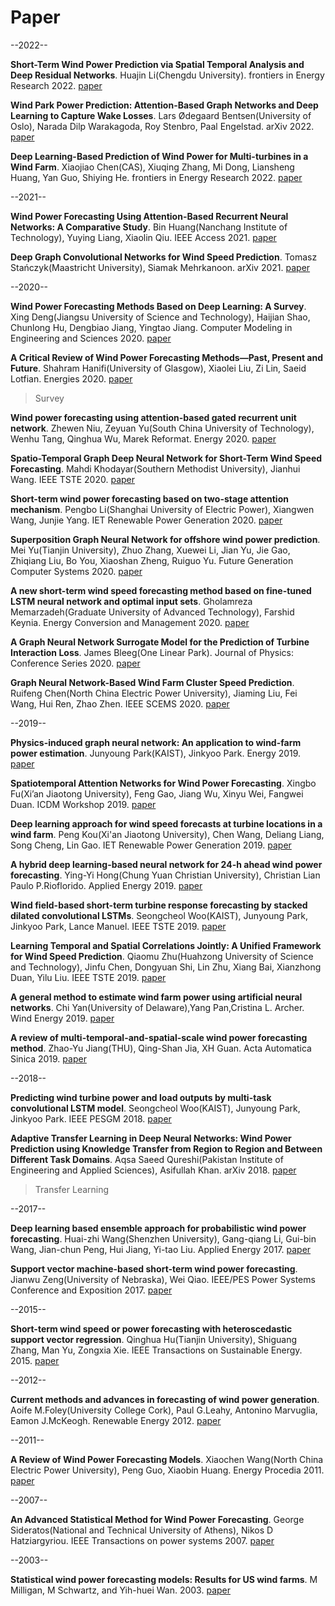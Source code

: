 # Paper

--2022--

**Short-Term Wind Power Prediction via Spatial Temporal Analysis and Deep Residual Networks**. Huajin Li(Chengdu University). frontiers in Energy Research 2022. [paper](https://www.frontiersin.org/articles/10.3389/fenrg.2022.920407/full)

**Wind Park Power Prediction: Attention-Based Graph Networks and Deep Learning to Capture Wake Losses**. Lars Ødegaard Bentsen(University of Oslo), Narada Dilp Warakagoda, Roy Stenbro, Paal Engelstad. arXiv 2022. [paper](https://arxiv.org/abs/2201.03229)

**Deep Learning-Based Prediction of Wind Power for Multi-turbines in a Wind Farm**. Xiaojiao Chen(CAS), Xiuqing Zhang, Mi Dong, Liansheng Huang, Yan Guo, Shiying He. frontiers in Energy Research 2022. [paper](https://www.frontiersin.org/articles/10.3389/fenrg.2021.723775/full)

--2021--

**Wind Power Forecasting Using Attention-Based Recurrent Neural Networks: A Comparative Study**. Bin Huang(Nanchang Institute of Technology), Yuying Liang, Xiaolin Qiu. IEEE Access 2021. [paper](https://ieeexplore.ieee.org/document/9374915)

**Deep Graph Convolutional Networks for Wind Speed Prediction**. Tomasz Stańczyk(Maastricht University), Siamak Mehrkanoon. arXiv 2021. [paper](https://arxiv.org/abs/2101.10041)

--2020--

**Wind Power Forecasting Methods Based on Deep Learning: A Survey**. Xing Deng(Jiangsu University of Science and Technology), Haijian Shao, Chunlong Hu, Dengbiao Jiang, Yingtao Jiang. Computer Modeling in Engineering and Sciences 2020. [paper](https://www.techscience.com/CMES/v122n1/38246)

**A Critical Review of Wind Power Forecasting Methods—Past, Present and Future**. Shahram Hanifi(University of Glasgow), Xiaolei Liu, Zi Lin, Saeid Lotfian. Energies 2020. [paper](https://www.mdpi.com/1996-1073/13/15/3764)

> Survey

**Wind power forecasting using attention-based gated recurrent unit network**. Zhewen Niu, Zeyuan Yu(South China University of Technology), Wenhu Tang, Qinghua Wu, Marek Reformat. Energy 2020. [paper](https://www.sciencedirect.com/science/article/abs/pii/S0360544220301882?via%3Dihub)

**Spatio-Temporal Graph Deep Neural Network for Short-Term Wind Speed Forecasting**. Mahdi Khodayar(Southern Methodist University), Jianhui Wang. IEEE TSTE 2020. [paper](https://ieeexplore.ieee.org/abstract/document/8371625)

**Short-term wind power forecasting based on two-stage attention mechanism**. Pengbo Li(Shanghai University of Electric Power), Xiangwen Wang, Junjie Yang. IET Renewable Power Generation 2020. [paper](https://ietresearch.onlinelibrary.wiley.com/doi/10.1049/iet-rpg.2019.0614)

**Superposition Graph Neural Network for offshore wind power prediction**. Mei Yu(Tianjin University), Zhuo Zhang, Xuewei Li, Jian Yu, Jie Gao, Zhiqiang Liu, Bo You, Xiaoshan Zheng, Ruiguo Yu. Future Generation Computer Systems 2020. [paper](https://www.sciencedirect.com/science/article/abs/pii/S0167739X19330626)

**A new short-term wind speed forecasting method based on fine-tuned LSTM neural network and optimal input sets**. Gholamreza Memarzadeh(Graduate University of Advanced Technology), Farshid Keynia. Energy Conversion and Management 2020. [paper](https://www.sciencedirect.com/science/article/abs/pii/S0196890420303629)

**A Graph Neural Network Surrogate Model for the Prediction of Turbine Interaction Loss**. James Bleeg(One Linear Park). Journal of Physics: Conference Series 2020. [paper](https://iopscience.iop.org/article/10.1088/1742-6596/1618/6/062054)

**Graph Neural Network-Based Wind Farm Cluster Speed Prediction**. Ruifeng Chen(North China Electric Power University), Jiaming Liu, Fei Wang, Hui Ren, Zhao Zhen. IEEE SCEMS 2020. [paper](https://ieeexplore.ieee.org/document/9352310)

--2019--

**Physics-induced graph neural network: An application to wind-farm power estimation**. Junyoung Park(KAIST), Jinkyoo Park. Energy 2019. [paper](https://www.sciencedirect.com/science/article/abs/pii/S0360544219315555)

**Spatiotemporal Attention Networks for Wind Power Forecasting**. Xingbo Fu(Xi’an Jiaotong University), Feng Gao, Jiang Wu, Xinyu Wei, Fangwei Duan. ICDM Workshop 2019. [paper](https://arxiv.org/abs/1909.07369)

**Deep learning approach for wind speed forecasts at turbine locations in a wind farm**. Peng Kou(Xi'an Jiaotong University), Chen Wang, Deliang Liang, Song Cheng, Lin Gao. IET Renewable Power Generation 2019. [paper](https://ietresearch.onlinelibrary.wiley.com/doi/10.1049/iet-rpg.2019.1333)

**A hybrid deep learning-based neural network for 24-h ahead wind power forecasting**. Ying-Yi Hong(Chung Yuan Christian University), Christian Lian Paulo P.Rioflorido. Applied Energy 2019. [paper](https://www.sciencedirect.com/science/article/abs/pii/S030626191930889X)

**Wind field-based short-term turbine response forecasting by stacked dilated convolutional LSTMs**. Seongcheol Woo(KAIST), Junyoung Park, Jinkyoo Park, Lance Manuel. IEEE TSTE 2019. [paper](https://ieeexplore.ieee.org/abstract/document/8903544)

**Learning Temporal and Spatial Correlations Jointly: A Unified Framework for Wind Speed Prediction**. Qiaomu Zhu(Huahzong University of Science and Technology), Jinfu Chen, Dongyuan Shi, Lin Zhu, Xiang Bai, Xianzhong Duan, Yilu Liu. IEEE TSTE 2019. [paper](https://ieeexplore.ieee.org/document/8633392)

**A general method to estimate wind farm power using artificial neural networks**. Chi Yan(University of Delaware),Yang Pan,Cristina L. Archer. Wind Energy 2019. [paper](https://onlinelibrary.wiley.com/doi/abs/10.1002/we.2379)

**A review of multi-temporal-and-spatial-scale wind power forecasting method**. Zhao-Yu Jiang(THU), Qing-Shan Jia, XH Guan. Acta Automatica Sinica 2019. [paper](https://www.cnki.net/kcms/doi/10.16383/j.aas.c180389.html)

--2018--

**Predicting wind turbine power and load outputs by multi-task convolutional LSTM model**. Seongcheol Woo(KAIST), Junyoung Park, Jinkyoo Park. IEEE PESGM 2018. [paper](https://ieeexplore.ieee.org/abstract/document/8586206)

**Adaptive Transfer Learning in Deep Neural Networks: Wind Power Prediction using Knowledge Transfer from Region to Region and Between Different Task Domains**. Aqsa Saeed Qureshi(Pakistan Institute of Engineering and Applied Sciences), Asifullah Khan. arXiv 2018. [paper](https://arxiv.org/abs/1810.12611)

> Transfer Learning

--2017--

**Deep learning based ensemble approach for probabilistic wind power forecasting**. Huai-zhi Wang(Shenzhen University), Gang-qiang Li, Gui-bin Wang, Jian-chun Peng, Hui Jiang, Yi-tao Liu. Applied Energy 2017. [paper](https://www.sciencedirect.com/science/article/abs/pii/S0306261916317421)

**Support vector machine-based short-term wind power forecasting**. Jianwu Zeng(University of Nebraska), Wei Qiao. IEEE/PES Power Systems Conference and Exposition 2017. [paper](https://ieeexplore.ieee.org/document/5772573)

--2015--

**Short-term wind speed or power forecasting with heteroscedastic support vector regression**. Qinghua Hu(Tianjin University), Shiguang Zhang, Man Yu, Zongxia Xie. IEEE Transactions on Sustainable Energy. 2015. [paper](https://ieeexplore.ieee.org/document/7335638)

--2012--

**Current methods and advances in forecasting of wind power generation**. Aoife M.Foley(University College Cork), Paul G.Leahy, Antonino Marvuglia, Eamon J.McKeogh. Renewable Energy 2012. [paper](https://www.sciencedirect.com/science/article/abs/pii/S0960148111002850)

--2011--

**A Review of Wind Power Forecasting Models**. Xiaochen Wang(North China Electric Power University), Peng Guo, Xiaobin Huang. Energy Procedia 2011. [paper](https://www.sciencedirect.com/science/article/pii/S1876610211019291)

--2007--

**An Advanced Statistical Method for Wind Power Forecasting**. George Sideratos(National and Technical University of Athens), Nikos D Hatziargyriou. IEEE Transactions on power systems 2007. [paper](https://ieeexplore.ieee.org/document/4077140)

--2003--

**Statistical wind power forecasting models: Results for US wind farms**. M Milligan, M Schwartz, and Yih-huei Wan. 2003. [paper](https://www.nrel.gov/docs/fy03osti/33956.pdf)